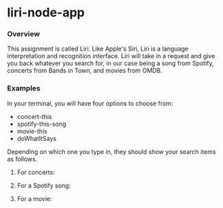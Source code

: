 # liri-node-app

### Overview

This assignment is called Liri. Like Apple's Siri, Liri is a language interpretation and recognition interface. Liri will take in a request and give you back whatever you search for, in our case being a song from Spotify, concerts from Bands in Town, and movies from OMDB. 

### Examples

In your terminal, you will have four options to choose from: 
- concert-this
- spotify-this-song
- movie-this
- doWhatItSays

Depending on which one you type in, they should show your search items as follows.

1. For concerts:





2. For a Spotify song:





3. For a movie:

